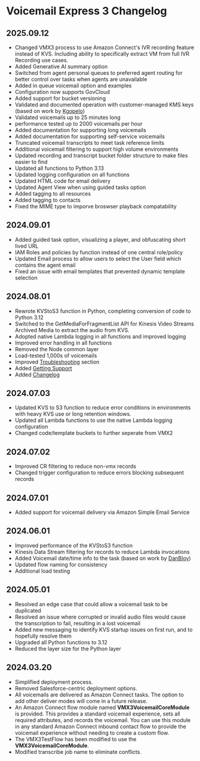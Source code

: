 # Voicemail Express 3 Changelog
## 2025.09.12
-  Changed VMX3 process to use Amazon Connect's IVR recording feature instead of KVS. Including ability to specifically extract VM from full IVR Recording use cases.
-  Added Generative AI summary option
-  Switched from agent personal queues to preferred agent routing for better control over tasks when agents are unavailable
-  Added in queue voicemail option and examples
-  Configuration now supports GovCloud
-  Added support for bucket versioning
-  Validated and documented operation with customer-managed KMS keys (based on work by [Kgopelo](https://github.com/kgopelom))
-  Validated voicemails up to 25 minutes long
-  performance tested up to 2000 voicemails per hour
-  Added documentation for supporting long voicemails
-  Added documentation for supporting self-service voicemails
-  Truncated voicemail transcripts to meet task reference limits
-  Additional voicemail filtering to support high volume environments
-  Updated recording and transcript bucket folder structure to make files easier to find
-  Updated all functions to Python 3.13
-  Updated logging configuration on all functions
-  Updated HTML code for email delivery
-  Updated Agent View when using guided tasks option
-  Added tagging to all resources
-  Added tagging to contacts
-  Fixed the MIME type to imporve broswser playback compatability

## 2024.09.01
-  Added guided task option, visualizing a player, and obfuscating short lived URL
-  IAM Roles and policies by function instead of one central role/policy
-  Updated Email process to allow users to select the User field which contains the agent email
-  Fixed an issue with email templates that prevented dynamic template selection

## 2024.08.01
-  Rewrote KVStoS3 function in Python, completing conversion of code to Python 3.12
-  Switched to the GetMediaForFragmentList API for Kinesis Video Streams Archived Media to extract the audio from KVS.
-  Adopted native Lambda logging in all functions and improved logging
-  Improved error handling in all functions
-  Removed the Node common layer
-  Load-tested 1,000s of voicemails
-  Improved [Troubleshooting](Docs/vmx_troubleshooting.md) section
-  Added [Getting Support](Docs/vmx_support.md)
-  Added [Changelog](Docs/vmx_changelog.md)

## 2024.07.03
-  Updated KVS to S3 function to reduce error conditions in environments with heavy KVS use or long retention windows.
-  Updated all Lambda functions to use the native Lambda logging configuration
-  Changed code/template buckets to further seperate from VMX2

## 2024.07.02
-  Improved CR filtering to reduce non-vmx records
-  Changed trigger configuration to reduce errors blocking subsequent records

## 2024.07.01
-  Added support for voicemail delivery via Amazon Simple Email Service

## 2024.06.01
-  Improved performance of the KVStoS3 function
-  Kinesis Data Stream filtering for records to reduce Lambda invocations
-  Added Voicemail date/time info to the task (based on work by [DanBloy](https://github.com/DanBloy))
-  Updated flow naming for consistency
-  Additional load testing

## 2024.05.01
-  Resolved an edge case that could allow a voicemail task to be duplicated
-  Resolved an issue where corrupted or invalid audio files would cause the transcription to fail, resulting in a lost voicemail
-  Added new messaging to identify KVS startup issues on first run, and to hopefully resolve them
-  Upgraded all Python functions to 3.12
-  Reduced the layer size for the Python layer

## 2024.03.20
-  Simplified deployment process.
-  Removed Salesforce-centric deployment options.
-  All voicemails are delivered as Amazon Connect tasks. The option to add other deliver modes will come in a future release. 
-  An Amazon Connect flow module named **VMX3VoicemailCoreModule** is provided. This provides a standard voicemail experience, sets all required attributes, and records the voicemail. You can use this module in any standard Amazon Connect inbound contact flow to provide the voicemail experience without needing to create a custom flow.
-  The VMX3TestFlow has been modified to use the **VMX3VoicemailCoreModule**.
-  Modified transcribe job name to eliminate conflicts.